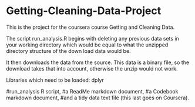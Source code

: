 Getting-Cleaning-Data-Project
=============================

This is the project for the coursera course Getting and Cleaning Data.

The script run_analysis.R begins with deleting any previous data sets in
your working directory which would be equal to what the unzipped directory
structure of the down load data would be.

It then downloads the data from the source.  This data is a binary file,
so the download takes that into account, otherwise the unzip would not work.

Libraries which need to be loaded:
dplyr



#run_analysis R script, 
#a ReadMe markdown document, 
#a Codebook markdown document, 
#and a tidy data text file (this last goes on Coursera). 


